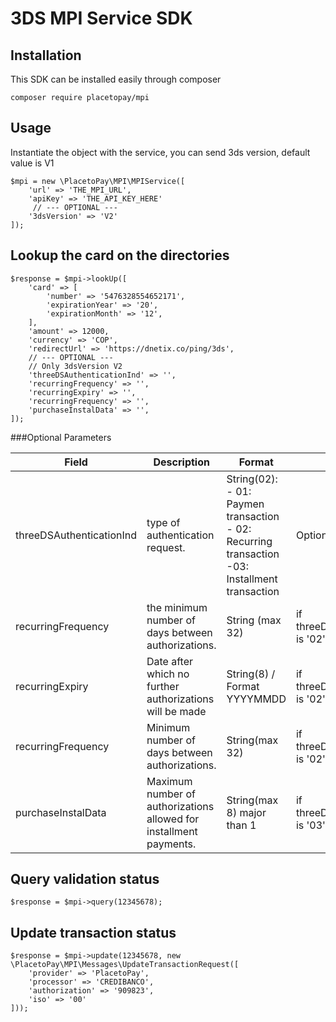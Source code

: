 # 3DS MPI Service SDK

## Installation

This SDK can be installed easily through composer
```
composer require placetopay/mpi
```

## Usage

Instantiate the object with the service, you can send 3ds version, default value is V1

```
$mpi = new \PlacetoPay\MPI\MPIService([
    'url' => 'THE_MPI_URL',
    'apiKey' => 'THE_API_KEY_HERE'
     // --- OPTIONAL ---
    '3dsVersion' => 'V2' 
]);
```

## Lookup the card on the directories
```
$response = $mpi->lookUp([
    'card' => [
        'number' => '5476328554652171',
        'expirationYear' => '20',
        'expirationMonth' => '12',
    ],
    'amount' => 12000,
    'currency' => 'COP',
    'redirectUrl' => 'https://dnetix.co/ping/3ds',
    // --- OPTIONAL --- 
    // Only 3dsVersion V2
    'threeDSAuthenticationInd' => '',
    'recurringFrequency' => '',
    'recurringExpiry' => '',
    'recurringFrequency' => '',
    'purchaseInstalData' => '',
]);
```

###Optional Parameters



| Field  | Description  | Format  | Require  |
|---|---|---|---|
| threeDSAuthenticationInd  | type of authentication request.  | String(02):  - 01: Paymen transaction - 02: Recurring transaction -03: Installment transaction   |  Optional, default is 01 |
| recurringFrequency  | the minimum number of days between authorizations.  | String (max 32) |  if threeDSAuthenticationInd is '02' o '03' |
| recurringExpiry  | Date after which no further authorizations will be made  | String(8) / Format YYYYMMDD   |  if threeDSAuthenticationInd is '02' o '03'   |
| recurringFrequency  | Minimum number of days between authorizations.  | String(max 32)  | if threeDSAuthenticationInd is '02' o '03'  |
| purchaseInstalData  | Maximum number of authorizations allowed for installment payments.  | String(max 8) major than 1 | if threeDSAuthenticationInd is  '03'  |

## Query validation status
```
$response = $mpi->query(12345678);
```

## Update transaction status
```
$response = $mpi->update(12345678, new \PlacetoPay\MPI\Messages\UpdateTransactionRequest([
    'provider' => 'PlacetoPay',
    'processor' => 'CREDIBANCO',
    'authorization' => '909823',
    'iso' => '00'
]));
```
